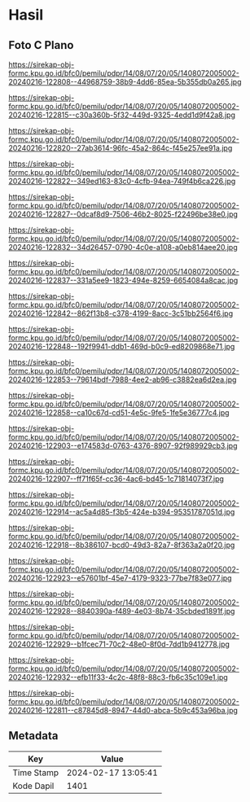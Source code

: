 # Hasil

## Foto C Plano

https://sirekap-obj-formc.kpu.go.id/bfc0/pemilu/pdpr/14/08/07/20/05/1408072005002-20240216-122808--44968759-38b9-4dd6-85ea-5b355db0a265.jpg

https://sirekap-obj-formc.kpu.go.id/bfc0/pemilu/pdpr/14/08/07/20/05/1408072005002-20240216-122815--c30a360b-5f32-449d-9325-4edd1d9f42a8.jpg

https://sirekap-obj-formc.kpu.go.id/bfc0/pemilu/pdpr/14/08/07/20/05/1408072005002-20240216-122820--27ab3614-96fc-45a2-864c-f45e257ee91a.jpg

https://sirekap-obj-formc.kpu.go.id/bfc0/pemilu/pdpr/14/08/07/20/05/1408072005002-20240216-122822--349ed163-83c0-4cfb-94ea-749f4b6ca226.jpg

https://sirekap-obj-formc.kpu.go.id/bfc0/pemilu/pdpr/14/08/07/20/05/1408072005002-20240216-122827--0dcaf8d9-7506-46b2-8025-f22496be38e0.jpg

https://sirekap-obj-formc.kpu.go.id/bfc0/pemilu/pdpr/14/08/07/20/05/1408072005002-20240216-122832--34d26457-0790-4c0e-a108-a0eb814aee20.jpg

https://sirekap-obj-formc.kpu.go.id/bfc0/pemilu/pdpr/14/08/07/20/05/1408072005002-20240216-122837--331a5ee9-1823-494e-8259-6654084a8cac.jpg

https://sirekap-obj-formc.kpu.go.id/bfc0/pemilu/pdpr/14/08/07/20/05/1408072005002-20240216-122842--862f13b8-c378-4199-8acc-3c51bb2564f6.jpg

https://sirekap-obj-formc.kpu.go.id/bfc0/pemilu/pdpr/14/08/07/20/05/1408072005002-20240216-122848--192f9941-ddb1-469d-b0c9-ed8209868e71.jpg

https://sirekap-obj-formc.kpu.go.id/bfc0/pemilu/pdpr/14/08/07/20/05/1408072005002-20240216-122853--79614bdf-7988-4ee2-ab96-c3882ea6d2ea.jpg

https://sirekap-obj-formc.kpu.go.id/bfc0/pemilu/pdpr/14/08/07/20/05/1408072005002-20240216-122858--ca10c67d-cd51-4e5c-9fe5-1fe5e36777c4.jpg

https://sirekap-obj-formc.kpu.go.id/bfc0/pemilu/pdpr/14/08/07/20/05/1408072005002-20240216-122903--e174583d-0763-4376-8907-92f989929cb3.jpg

https://sirekap-obj-formc.kpu.go.id/bfc0/pemilu/pdpr/14/08/07/20/05/1408072005002-20240216-122907--ff71f65f-cc36-4ac6-bd45-1c71814073f7.jpg

https://sirekap-obj-formc.kpu.go.id/bfc0/pemilu/pdpr/14/08/07/20/05/1408072005002-20240216-122914--ac5a4d85-f3b5-424e-b394-95351787051d.jpg

https://sirekap-obj-formc.kpu.go.id/bfc0/pemilu/pdpr/14/08/07/20/05/1408072005002-20240216-122918--8b386107-bcd0-49d3-82a7-8f363a2a0f20.jpg

https://sirekap-obj-formc.kpu.go.id/bfc0/pemilu/pdpr/14/08/07/20/05/1408072005002-20240216-122923--e57601bf-45e7-4179-9323-77be7f83e077.jpg

https://sirekap-obj-formc.kpu.go.id/bfc0/pemilu/pdpr/14/08/07/20/05/1408072005002-20240216-122928--8840390a-f489-4e03-8b74-35cbded1891f.jpg

https://sirekap-obj-formc.kpu.go.id/bfc0/pemilu/pdpr/14/08/07/20/05/1408072005002-20240216-122929--b1fcec71-70c2-48e0-8f0d-7dd1b9412778.jpg

https://sirekap-obj-formc.kpu.go.id/bfc0/pemilu/pdpr/14/08/07/20/05/1408072005002-20240216-122932--efb11f33-4c2c-48f8-88c3-fb6c35c109e1.jpg

https://sirekap-obj-formc.kpu.go.id/bfc0/pemilu/pdpr/14/08/07/20/05/1408072005002-20240216-122811--c87845d8-8947-44d0-abca-5b9c453a96ba.jpg


## Metadata

| Key        | Value               |
| ---------- | ------------------- |
| Time Stamp | 2024-02-17 13:05:41 |
| Kode Dapil | 1401                |



